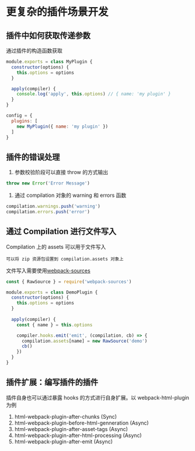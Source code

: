# 更复杂的插件场景开发

## 插件中如何获取传递参数

通过插件的构造函数获取

```js
module.exports = class MyPlugin {
  constructor(options) {
    this.options = options
  }

  apply(compiler) {
    console.log('apply', this.options) // { name: 'my plugin' }
  }
}

config = {
  plugins: [
    new MyPlugin({ name: 'my plugin' })
  ]
}
```

## 插件的错误处理

1. 参数校验阶段可以直接 throw 的方式输出
```js
throw new Error('Error Message')
```
1. 通过 compilation 对象的 warning 和 errors 函数
```js
compilation.warnings.push('warning')
compilation.errors.push('error')
```

## 通过 Compilation 进行文件写入

Compilation 上的 assets 可以用于文件写入
    
    可以将 zip 资源包设置到 compilation.assets 对象上
    
文件写入需要使用[webpack-sources](https://www.npmjs.com/package/webpack-sources)

```js
const { RawSource } = require('webpack-sources')

module.exports = class DemoPlugin {
  constructor(options) {
    this.options = options
  }
  
  apply(compiler) {
    const { name } = this.options

    compiler.hooks.emit('emit', (compilation, cb) => {
      compilation.assets[name] = new RawSource('demo')
      cb()
    })
  }
}
```

## 插件扩展：编写插件的插件

插件自身也可以通过暴露 hooks 的方式进行自身扩展。以 webpack-html-plugin 为例

1. html-webpack-plugin-after-chunks (Sync)
1. html-webpack-plugin-before-html-genneration (Async)
1. html-webpack-plugin-after-asset-tags (Async)
1. html-webpack-plugin-after-html-processing (Async)
1. html-webpack-plugin-after-emit (Async)
